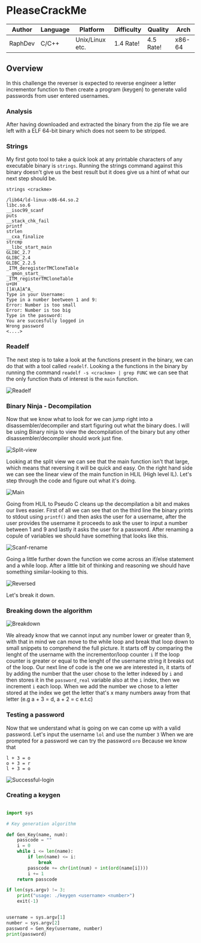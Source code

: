 # PleaseCrackMe


|  Author  |     Language  |    Platform     | Difficulty |  Quality   |  Arch  |
| -------- | ------------- | --------------  | ---------- | ---------  | ------ |
|  RaphDev |      C/C++    | Unix/Linux etc. |  1.4 Rate! | 4.5 Rate!  | x86-64 |


## Overview

In this challenge the reverser is expected to reverse engineer a letter incrementor function to then create a program (keygen) to generate valid passwords from user entered usernames.

### Analysis

After having downloaded and extracted the binary from the zip file we are left with a ELF 64-bit binary which does not seem to be stripped.

### Strings

My first goto tool to take a quick look at any printable characters of any executable binary is `strings`. Running the strings command against this binary doesn't give us the best result but it does give us a hint of what our next step should be.

```
strings <crackme>

/lib64/ld-linux-x86-64.so.2
libc.so.6
__isoc99_scanf
puts   
__stack_chk_fail
printf        
strlen   
__cxa_finalize
strcmp
__libc_start_main
GLIBC_2.7
GLIBC_2.4
GLIBC_2.2.5
_ITM_deregisterTMCloneTable
__gmon_start__
_ITM_registerTMCloneTable
u+UH       
[]A\A]A^A_ 
Type in your Username: 
Type in a number beetween 1 and 9: 
Error: Number is too small
Error: Number is too big
Type in the password: 
You are succesfully logged in                                 
Wrong password
<....>

```


### Readelf

The next step is to take a look at the functions present in the binary, we can do that with a tool called `readelf`. Looking a the functions in the binary by running the command `readelf -s <crackme> | grep FUNC` we can see that the only function thats of interest is the `main` function.

![Readelf](https://github.com/ZeroCooL-555/Crackmes/blob/master/PleaseCrackMe/Pictures/Readelf.png)


### Binary Ninja - Decompilation

Now that we know what to look for we can jump right into a disassembler/decompiler and start figuring out what the binary does. I will be using Binary ninja to view the decompilation of the binary but any other disassembler/decompiler should work just fine.

![Split-view](https://github.com/ZeroCooL-555/Crackmes/blob/master/PleaseCrackMe/Pictures/Split-view.png)

Looking at the split view we can see that the main function isn't that large, which means that reversing it will be quick and easy. On the right hand side we can see the linear view of the main function in HLIL (High level IL). Let's step through the code and figure out what it's doing.

![Main](https://github.com/ZeroCooL-555/Crackmes/blob/master/PleaseCrackMe/Pictures/Pseudo-C.png)

Going from HLIL to Pseudo C cleans up the decompilation a bit and makes our lives easier. First of all we can see that on the third line the binary prints to stdout using `printf()` and then asks the user for a username, after the user provides the username it proceeds to ask the user to input a number between 1 and 9 and lastly it asks the user for a password. After renaming a copule of variables we should have something that looks like this.

![Scanf-rename](https://github.com/ZeroCooL-555/Crackmes/blob/master/PleaseCrackMe/Pictures/scanf-rev.png)

Going a little further down the function we come across an if/else statement and a while loop. After a little bit of thinking and reasoning we should have something similar-looking to this.

![Reversed](https://github.com/ZeroCooL-555/Crackmes/blob/master/PleaseCrackMe/Pictures/Reversed.png)


Let's break it down.


### Breaking down the algorithm


![Breakdown](https://github.com/ZeroCooL-555/Crackmes/blob/master/PleaseCrackMe/Pictures/Detail.png)


We already know that we cannot input any number lower or greater than 9, with that in mind we can move to the while loop and break that loop down to small snippets to comprehend the full picture. It starts off by comparing the lenght of the username with the incrementor/loop counter `i` If the loop counter is greater or equal to the lenght of the username string it breaks out of the loop. Our next line of code is the one we are interested in, it starts of by adding the number that the user chose to the letter indexed by `i` and then stores it in the `password_real` variable also at the `i` index, then we increment `i` each loop. When we add the number we chose to a letter stored at the index we get the letter that's x many numbers away from that letter (e.g a + 3 = d, a + 2 = c e.t.c)

### Testing a password

Now that we understand what is going on we can come up with a valid password. Let's input the username `lol` and use the number `3` When we are prompted for a password we can try the password `oro` Because we know that

```
l + 3 = o
o + 3 = r
l + 3 = o
```

![Successful-login](https://github.com/ZeroCooL-555/Crackmes/blob/master/PleaseCrackMe/Pictures/Success-login.png)



### Creating a keygen

```python

import sys

# Key generation algorithm

def Gen_Key(name, num):
    passcode = ""
    i = 0
    while i <= len(name):
        if len(name) <= i:
            break
        passcode += chr(int(num) + int(ord(name[i])))
        i += 1
    return passcode

if len(sys.argv) != 3:
    print("usage: ./keygen <username> <number>")
    exit(-1)


username = sys.argv[1]
number = sys.argv[2]
password = Gen_Key(username, number)
print(password)

```

